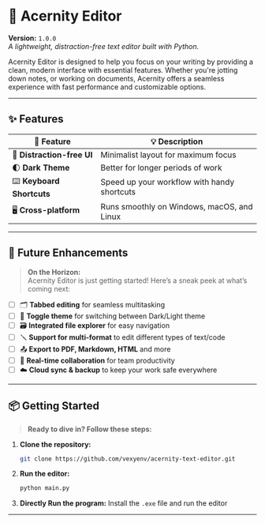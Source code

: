 ﻿# 🚀 Acernity Editor

**Version:** `1.0.0`  
_A lightweight, distraction-free text editor built with Python._

Acernity Editor is designed to help you focus on your writing by providing a clean, modern interface with essential features. Whether you're jotting down notes, or working on documents, Acernity offers a seamless experience with fast performance and customizable options.

---

## ✨ Features

<div align="center">

| 🌟 **Feature**              | 💡 **Description**                                         |
|-----------------------------|-------------------------------------------------------------|
| 🎯 **Distraction-free UI**  | Minimalist layout for maximum focus                        |
| 🌓 **Dark Theme**           | Better for longer periods of work                          |
| ⌨️ **Keyboard Shortcuts**   | Speed up your workflow with handy shortcuts                |
| 🖥️ **Cross-platform**       | Runs smoothly on Windows, macOS, and Linux                 |

</div>

---

## 🚧 Future Enhancements

> **On the Horizon:**  
> Acernity Editor is just getting started! Here’s a sneak peek at what’s coming next:

- [ ] 🗂️ **Tabbed editing** for seamless multitasking
- [ ] 🔌 **Toggle theme** for switching between Dark/Light theme
- [ ] 🗃️ **Integrated file explorer** for easy navigation
- [ ] 🪛 **Support for multi-format** to edit different types of text/code
- [ ] 📤 **Export to PDF, Markdown, HTML** and more
- [ ] 🤝 **Real-time collaboration** for team productivity
- [ ] ☁️ **Cloud sync & backup** to keep your work safe everywhere

---

## 📦 Getting Started

> **Ready to dive in? Follow these steps:**

1. **Clone the repository:**
    ```bash
    git clone https://github.com/vexyenv/acernity-text-editor.git
    ```
2. **Run the editor:**
    ```bash
    python main.py
    ```
3. **Directly Run the program:**
Install the `.exe` file and run the editor

---
